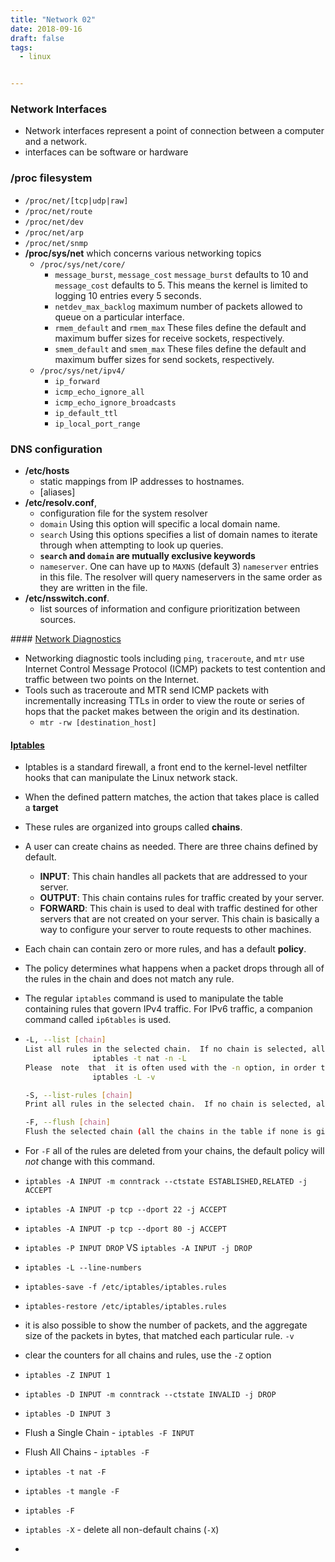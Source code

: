 ```yaml
---
title: "Network 02"
date: 2018-09-16
draft: false
tags:
  - linux


---
```


### Network Interfaces

+ Network interfaces represent a point of connection between a computer and a network.
+  interfaces can be software or hardware

### /proc filesystem

+ `/proc/net/[tcp|udp|raw]`
+ `/proc/net/route`
+ `/proc/net/dev`
+ `/proc/net/arp`
+ `/proc/net/snmp`
+ **/proc/sys/net** which concerns various networking topics
  + `/proc/sys/net/core/`
    + `message_burst`, `message_cost` `message_burst` defaults to 10 and `message_cost` defaults to 5. This means the kernel is limited to logging 10 entries every 5 seconds.
    + `netdev_max_backlog` maximum number of packets allowed to queue on a particular interface.
    + `rmem_default` and `rmem_max` These files define the default and maximum buffer sizes for receive sockets, respectively.
    + `smem_default` and `smem_max` These files define the default and maximum buffer sizes for send sockets, respectively.
  + `/proc/sys/net/ipv4/`
    + `ip_forward` 
    + `icmp_echo_ignore_all`
    + `icmp_echo_ignore_broadcasts`
    + `ip_default_ttl`
    + `ip_local_port_range`

### DNS configuration

+ **/etc/hosts**
  + static mappings from IP addresses to hostnames.
  + <ip-address> <cannonical-hostname> [aliases]
+ **/etc/resolv.conf**, 
  + configuration file for the system resolver
  + `domain` Using this option will specific a local domain name.
  + `search` Using this options specifies a list of domain names to iterate through when attempting to look up queries.
  + **`search` and `domain` are mutually exclusive keywords**
  + `nameserver`. One can have up to `MAXNS` (default 3) `nameserver` entries in this file. The resolver will query nameservers in the same order as they are written in the file.
+ **/etc/nsswitch.conf**.
  + list sources of information and configure prioritization between sources.

#### [Network Diagnostics](https://www.linode.com/docs/guides/diagnosing-network-issues-with-mtr/)

+ Networking diagnostic tools including `ping`, `traceroute`, and `mtr` use Internet Control Message Protocol (ICMP) packets to test contention and traffic between two points on the Internet.
+ Tools such as traceroute and MTR send ICMP packets with incrementally increasing TTLs in order to view the route or series of hops that the packet makes between the origin and its destination.
  + `mtr -rw [destination_host]`

#### [Iptables](https://www.digitalocean.com/community/tutorials/how-the-iptables-firewall-works)

+ Iptables is a standard firewall, a front end to the kernel-level netfilter hooks that can manipulate the Linux network stack.

+ When the defined pattern matches, the action that takes place is called a **target**

+ These rules are organized into groups called **chains**. 

+ A user can create chains as needed. There are three chains defined by default.

  + **INPUT**: This chain handles all packets that are addressed to your server.
  + **OUTPUT**: This chain contains rules for traffic created by your server.
  + **FORWARD**: This chain is used to deal with traffic destined for other servers that are not created on your server. This chain is basically a way to configure your server to route requests to other machines.

+ Each chain can contain zero or more rules, and has a default **policy**. 

+ The policy determines what happens when a packet drops through all of the rules in the chain and does not match any rule.

+ The regular `iptables` command is used to manipulate the table containing rules that govern IPv4 traffic. For IPv6 traffic, a companion command called `ip6tables` is used. 

+ ```bash
  -L, --list [chain]
  List all rules in the selected chain.  If no chain is selected, all chains are listed. Like every other iptables command, it applies to the specified table (filter is the default), so NAT rules get listed by
                 iptables -t nat -n -L
  Please  note  that  it is often used with the -n option, in order to avoid long reverse DNS lookups.  It is legal to specify the -Z (zero) option as well, in which case the chain(s) will be atomically listed and zeroed.  The exact output is affected by the other arguments given. The exact rules are suppressed until you use
                 iptables -L -v
  
  -S, --list-rules [chain]
  Print all rules in the selected chain.  If no chain is selected, all chains are printed like iptables-save. Like every other iptables command, it applies to the specified table (filter is the default).
  
  -F, --flush [chain]
  Flush the selected chain (all the chains in the table if none is given).  This is equivalent to deleting all the rules one by one.
  ```

+ For `-F` all of the rules are deleted from your chains, the default policy will *not* change with this command. 
+ `iptables -A INPUT -m conntrack --ctstate ESTABLISHED,RELATED -j ACCEPT`
+ `iptables -A INPUT -p tcp --dport 22 -j ACCEPT`
+ `iptables -A INPUT -p tcp --dport 80 -j ACCEPT`
+ `iptables -P INPUT DROP` VS `iptables -A INPUT -j DROP`
+ `iptables -L --line-numbers`
+ `iptables-save -f /etc/iptables/iptables.rules`
+ `iptables-restore /etc/iptables/iptables.rules`
+ it is also possible to show the number of packets, and the aggregate size of the packets in bytes, that matched each particular rule. `-v`
+  clear the counters for all chains and rules, use the `-Z` option
+ `iptables -Z INPUT 1`
+ `iptables -D INPUT -m conntrack --ctstate INVALID -j DROP`
+ `iptables -D INPUT 3`
+ Flush a Single Chain - `iptables -F INPUT`
+ Flush All Chains - `iptables -F`
+ `iptables -t nat -F`
+ `iptables -t mangle -F`
+ `iptables -F`
+ `iptables -X` - delete all non-default chains (`-X`)
+ 

